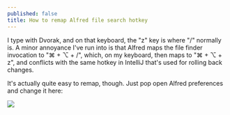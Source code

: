 ```yaml
---
published: false
title: How to remap Alfred file search hotkey
---
```

I type with Dvorak, and on that keyboard, the "z" key is where "/" normally is. A minor annoyance I've run into is that Alfred maps the file finder invocation to "⌘ + ⌥ + /", which, on my keyboard, then maps to "⌘ + ⌥ + z", and conflicts with the same hotkey in IntelliJ that's used for rolling back changes.

It's actually quite easy to remap, though. Just pop open Alfred preferences and change it here:

![]({{site.cdn_path}}/2017/12/18/alfredRemap.jpeg)
